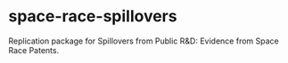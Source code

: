 # space-race-spillovers
Replication package for Spillovers from Public R&amp;D: Evidence from Space Race Patents.
